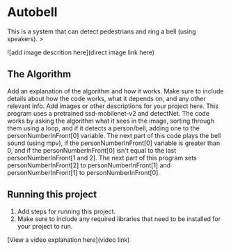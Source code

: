 # Autobell

This is a system that can detect pedestrians and ring a bell (using speakers). > 

![add image descrition here](direct image link here)

## The Algorithm

Add an explanation of the algorithm and how it works. Make sure to include details about how the code works, what it depends on, and any other relevant info. Add images or other descriptions for your project here. 
This program uses a pretrained ssd-mobilenet-v2 and detectNet. The code works by asking the algorithm what it sees in the image, sorting through them using a loop, and if it detects a person/bell, adding one to the personNumberInFront[0] variable. The next part of this code plays the bell sound (using mpv), if the personNumberInFront[0] variable is greater than 0, and if the personNumberInFront[0] isn't equal to the last personNumberInFront[1 and 2]. The next part of this program sets personNumberInFront[2] to personNumberInFront[1] and personNumberInFront[1] to personNumberInFront[0].

## Running this project

1. Add steps for running this project.
2. Make sure to include any required libraries that need to be installed for your project to run.

[View a video explanation here](video link)
